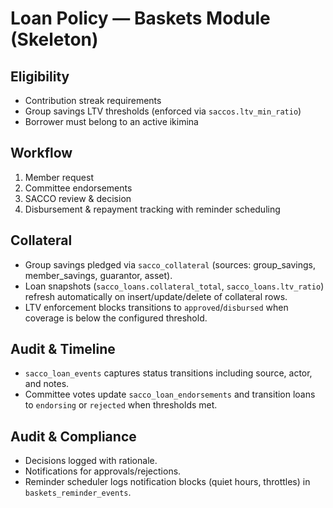 # Loan Policy — Baskets Module (Skeleton)

## Eligibility
- Contribution streak requirements
- Group savings LTV thresholds (enforced via `saccos.ltv_min_ratio`)
- Borrower must belong to an active ikimina

## Workflow
1. Member request
2. Committee endorsements
3. SACCO review & decision
4. Disbursement & repayment tracking with reminder scheduling

## Collateral
- Group savings pledged via `sacco_collateral` (sources: group_savings, member_savings, guarantor, asset).
- Loan snapshots (`sacco_loans.collateral_total`, `sacco_loans.ltv_ratio`) refresh automatically on insert/update/delete of collateral rows.
- LTV enforcement blocks transitions to `approved`/`disbursed` when coverage is below the configured threshold.

## Audit & Timeline
- `sacco_loan_events` captures status transitions including source, actor, and notes.
- Committee votes update `sacco_loan_endorsements` and transition loans to `endorsing` or `rejected` when thresholds met.

## Audit & Compliance
- Decisions logged with rationale.
- Notifications for approvals/rejections.
- Reminder scheduler logs notification blocks (quiet hours, throttles) in `baskets_reminder_events`.

